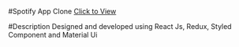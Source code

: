 #Spotify App Clone
<a href="https://spotify-clone-app-10899.web.app"> Click to View</a>

#Description
Designed and developed using React Js, Redux, Styled Component and Material Ui
